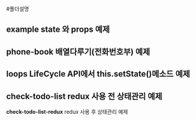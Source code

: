 #폴더설명

**example**
state 와 props 예제
---
**phone-book**
배열다루기(전화번호부) 예제
---
**loops**
LifeCycle API에서 this.setState()메소드 예제
---
**check-todo-list**
redux 사용 전 상태관리 예제
---
**check-todo-list-redux**
redux 사용 후 상태관리 예제
